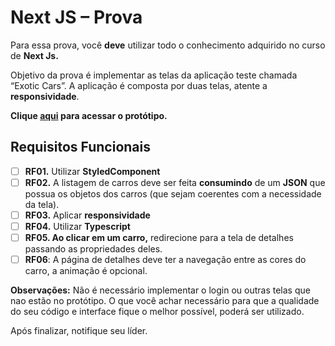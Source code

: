# Next JS – Prova

Para essa prova, você **deve** utilizar todo o conhecimento adquirido no curso de **Next Js.**

Objetivo da prova é implementar as telas da aplicação teste chamada “Exotic Cars”. A aplicação é composta por duas
telas, atente a **responsividade**.

**Clique [aqui](https://xd.adobe.com/view/699a6983-35c7-4662-bc81-5c626742102d-3cc9/) para acessar o protótipo.**

## **Requisitos Funcionais**

- [ ]  **RF01.** Utilizar **StyledComponent**
- [ ]  **RF02.** A listagem de carros deve ser feita **consumindo** de um **JSON** que possua os objetos dos carros (que
  sejam coerentes com a necessidade da tela).
- [ ]  **RF03.** Aplicar **responsividade**
- [ ]  **RF04.** Utilizar **Typescript**
- [ ]  **RF05. Ao clicar em um carro,** redirecione para a tela de detalhes passando as propriedades deles.
- [ ]  **RF06**: A página de detalhes deve ter a navegação entre as cores do carro, a animação é opcional.

**Observações:** Não é necessário implementar o login ou outras telas que nao estão no protótipo. O que você achar
necessário para que a qualidade do seu código e interface fique o melhor possível, poderá ser utilizado.

Após finalizar, notifique seu líder.